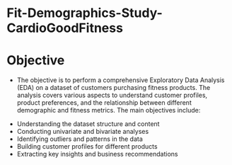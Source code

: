 # Fit-Demographics-Study-CardioGoodFitness

# Objective 
- The objective is to perform a comprehensive Exploratory Data Analysis (EDA) on a dataset of customers purchasing fitness products. The analysis covers various aspects to understand customer profiles, product preferences, and the relationship between different demographic and fitness metrics. The main objectives include:

* Understanding the dataset structure and content
* Conducting univariate and bivariate analyses
* Identifying outliers and patterns in the data
* Building customer profiles for different products
* Extracting key insights and business recommendations
